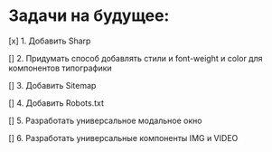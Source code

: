 # Задачи на будущее:
[x] 1. Добавить Sharp

[] 2. Придумать способ добавлять стили и font-weight и color для компонентов типографики 

[] 3. Добавить Sitemap

[] 4. Добавить Robots.txt

[] 5. Разработать универсальное модальное окно

[] 6. Разработать универсальные компоненты IMG и VIDEO